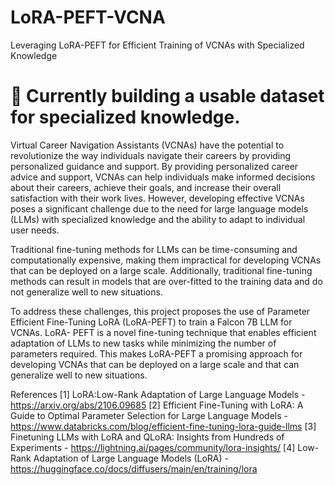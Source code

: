 # LoRA-PEFT-VCNA
 Leveraging LoRA-PEFT for Efficient Training of VCNAs with Specialized Knowledge


# 🚨 Currently building a usable dataset for specialized knowledge.


Virtual Career Navigation Assistants (VCNAs) have the potential to revolutionize 
the way individuals navigate their careers by providing personalized guidance and 
support. By providing personalized career advice and support, VCNAs can help 
individuals make informed decisions about their careers, achieve their goals, and 
increase their overall satisfaction with their work lives. However, developing 
effective VCNAs poses a significant challenge due to the need for large language 
models (LLMs) with specialized knowledge and the ability to adapt to individual 
user needs.

Traditional fine-tuning methods for LLMs can be time-consuming and 
computationally expensive, making them impractical for developing VCNAs that 
can be deployed on a large scale. Additionally, traditional fine-tuning methods can 
result in models that are over-fitted to the training data and do not generalize well 
to new situations.

To address these challenges, this project proposes the use of Parameter Efficient 
Fine-Tuning LoRA (LoRA-PEFT) to train a Falcon 7B LLM for VCNAs. LoRA-
PEFT is a novel fine-tuning technique that enables efficient adaptation of LLMs to 
new tasks while minimizing the number of parameters required. This makes 
LoRA-PEFT a promising approach for developing VCNAs that can be deployed 
on a large scale and that can generalize well to new situations.

References
[1] LoRA:Low-Rank Adaptation of Large Language Models - https://arxiv.org/abs/2106.09685
[2] Efficient Fine-Tuning with LoRA: A Guide to Optimal Parameter Selection for Large Language Models - https://www.databricks.com/blog/efficient-fine-tuning-lora-guide-llms
[3] Finetuning LLMs with LoRA and QLoRA: Insights from Hundreds of Experiments - https://lightning.ai/pages/community/lora-insights/
[4] Low-Rank Adaptation of Large Language Models (LoRA) - https://huggingface.co/docs/diffusers/main/en/training/lora
